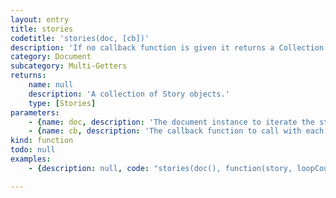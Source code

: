 ```yaml
---
layout: entry
title: stories
codetitle: 'stories(doc, [cb])'
description: 'If no callback function is given it returns a Collection of items otherwise calls the given callback function with each story of the given document.'
category: Document
subcategory: Multi-Getters
returns:
    name: null
    description: 'A collection of Story objects.'
    type: [Stories]
parameters:
    - {name: doc, description: 'The document instance to iterate the stories in', optional: false, type: [Document]}
    - {name: cb, description: 'The callback function to call with each story. When this function returns false the loop stops. Passed arguments: story, loopCount.', optional: true, type: [Function]}
kind: function
todo: null
examples:
    - {description: null, code: "stories(doc(), function(story, loopCount){\n  println(\"Number of words in each Story:\");\n  println(story.words.length);\n});"}

---
```

